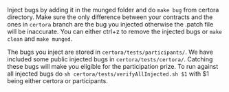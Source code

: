 Inject bugs by adding it in the munged folder and do `make bug` from certora directory. Make sure the only difference between your contracts and the ones in `certora` branch are the bug you injected otherwise the .patch file will be inaccurate. You can either ctrl+z to remove the injected bugs or `make clean` and `make munged`.

The bugs you inject are stored in `certora/tests/participants/`. We have included some public injected bugs in `certora/tests/certora/`. Catching these bugs will make you eligible for the participation prize. To run against all injected bugs do `sh certora/tests/verifyAllInjected.sh $1` with $1 being either certora or participants.